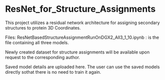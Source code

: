 # ResNet_for_Structure_Assignments
This project utilizes a residual network architecture for assigning secondary structures to protein 3D Coordinates.

Files: ResNetBasedStructureAssignmentRunOnDGX2_All3_1_10.ipynb : is the file containing all three models.

Newly created dataset for structure assignments will be available upon request to the corresponding author.

Saved model details are uploaded here. The user can use the saved models directly sothat there is no need to train it again.


